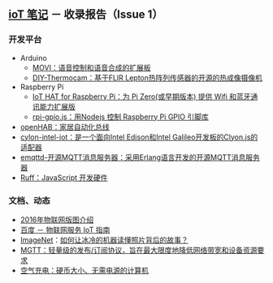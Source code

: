 ## [ioT 笔记](https://github.com/ideaTouch/IoTNotes) － 收录报告（Issue 1）

### 开发平台
* Arduino
	* [MOVI：语音控制和语音合成的扩展板](https://www.kickstarter.com/projects/310865303/movi-a-standalone-speech-recognizer-shield-for-ard)
	* [DIY-Thermocam：基于FLIR Lepton热阵列传感器的开源的热成像摄像机](http://www.diy-thermocam.net/)
* Raspberry Pi
	* [IoT HAT for Raspberry Pi：为 Pi Zero(或早期版本) 提供 Wifi 和蓝牙通讯能力扩展版](https://www.kickstarter.com/projects/1991736672/iot-hat-for-raspberry-pi-a-must-have-for-pi-zero)
	* [rpi-gpio.js：用Nodejs 控制 Raspberry Pi GPIO 引脚库](https://github.com/JamesBarwell/rpi-gpio.js)
* [openHAB：家居自动化总线](https://github.com/openhab/openhab)
* [cylon-intel-iot：是一个面向Intel Edison和Intel Galileo开发板的Clyon.js的适配器](https://github.com/hybridgroup/cylon-intel-iot)
* [emqttd-开源MQTT消息服务器：采用Erlang语言开发的开源MQTT消息服务器](http://emqttd-docs-zh-cn.readthedocs.org/zh_CN/1.0/getstarted.html)
* [Ruff：JavaScript 开发硬件](https://ruff.io/zh-cn/)


### 文档、动态
* [2016年物联网版图介绍](http://mattturck.com/2016/03/28/2016-iot-landscape/)
* [百度 － 物联网服务 IoT 指南](https://bce.baidu.com/doc/IOT/Quickstart.html)
* [ImageNet](http://image-net.org/)：[如何让冰冷的机器读懂照片背后的故事？](http://www.ifanr.com/648667)
* [MGTT：轻量级的发布/订阅协议，旨在最大限度地降低网络带宽和设备资源要求](http://mqtt.org/)
* [空气充电：硬币大小、无需电源的计算机](http://www.leiphone.com/news/201604/1fQ6qObg83uvpAN0.html)
